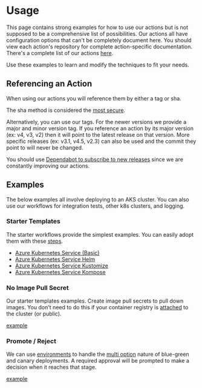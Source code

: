 # Usage

This page contains strong examples for how to use our actions but is not supposed to be a comprehensive list of possibilities. Our actions all have configuration options that can't be completely document here. You should view each action's repository for complete action-specific documentation. There's a complete list of our actions [here](../README.md#actions).

Use these examples to learn and modify the techniques to fit your needs.

## Referencing an Action

When using our actions you will reference them by either a tag or sha.

The sha method is considered the [most secure](https://docs.github.com/en/actions/security-guides/security-hardening-for-github-actions#using-third-party-actions).

Alternatively, you can use our tags. For the newer versions we provide a major and minor version tag. If you reference an action by its major version (ex: v4, v3, v2) then it will point to the latest release on that version. More specific releases (ex: v3.1, v4.5, v2.3) can also be used and the commit they point to will never be changed.

You should use [Dependabot to subscribe to new releases](https://docs.github.com/en/code-security/dependabot/working-with-dependabot/keeping-your-actions-up-to-date-with-dependabot) since we are constantly improving our actions.

## Examples

The below examples all involve deploying to an AKS cluster. You can also use our workflows for integration tests, other k8s clusters, and logging.

### Starter Templates

The starter workflows provide the simplest examples. You can easily adopt them with these [steps](https://docs.github.com/en/actions/using-workflows/using-starter-workflows#using-starter-workflows).

- [Azure Kubernetes Service (Basic)](https://github.com/actions/starter-workflows/blob/main/deployments/azure-kubernetes-service.yml)
- [Azure Kubernetes Service Helm](https://github.com/actions/starter-workflows/blob/main/deployments/azure-kubernetes-service-helm.yml)
- [Azure Kubernetes Service Kustomize](https://github.com/actions/starter-workflows/blob/main/deployments/azure-kubernetes-service-kustomize.yml)
- [Azure Kubernetes Service Kompose](https://github.com/actions/starter-workflows/blob/main/deployments/azure-kubernetes-service-kompose.yml)

### No Image Pull Secret

Our starter templates examples. Create image pull secrets to pull down images. You don't need to do this if your container registry is [attached](https://docs.microsoft.com/en-us/azure/aks/cluster-container-registry-integration) to the cluster (or public).

[example](../examples/noimagepull.yaml)

### Promote / Reject

We can use [environments](https://docs.github.com/en/actions/deployment/targeting-different-environments/using-environments-for-deployment) to handle the [multi option](https://docs.github.com/en/actions/managing-workflow-runs/reviewing-deployments) nature of blue-green and canary deployments. A required approval will be prompted to make a decision when it reaches that stage.

[example](../examples/promotereject.yaml)
